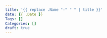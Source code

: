 ```yaml
---
title: '{{ replace .Name "-" " " | title }}'
date: {{ .Date }}
Tags: []
Categories: []
draft: true
---
```



